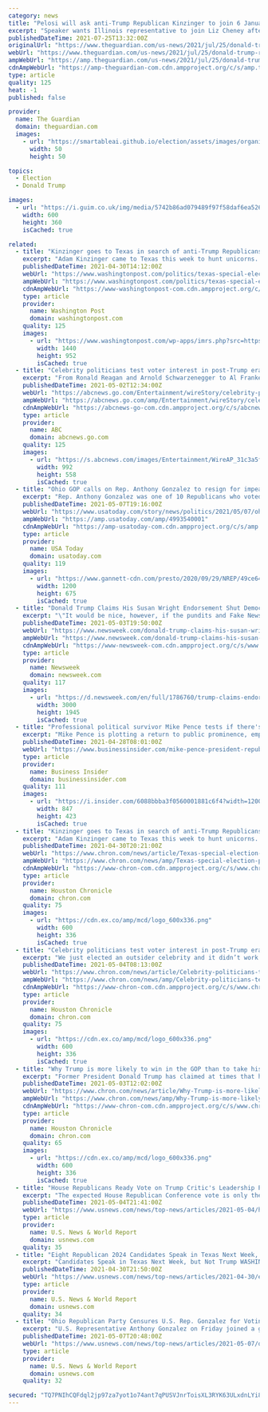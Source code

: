 ```yaml
---
category: news
title: "Pelosi will ask anti-Trump Republican Kinzinger to join 6 January panel"
excerpt: "Speaker wants Illinois representative to join Liz Cheney after minority leader withdrew support over rejection of Trump allies"
publishedDateTime: 2021-07-25T13:32:00Z
originalUrl: "https://www.theguardian.com/us-news/2021/jul/25/donald-trump-republicans-6-january-capitol-attack-house-committee-pelosi-kinzinger-banks-jordan"
webUrl: "https://www.theguardian.com/us-news/2021/jul/25/donald-trump-republicans-6-january-capitol-attack-house-committee-pelosi-kinzinger-banks-jordan"
ampWebUrl: "https://amp.theguardian.com/us-news/2021/jul/25/donald-trump-republicans-6-january-capitol-attack-house-committee-pelosi-kinzinger-banks-jordan"
cdnAmpWebUrl: "https://amp-theguardian-com.cdn.ampproject.org/c/s/amp.theguardian.com/us-news/2021/jul/25/donald-trump-republicans-6-january-capitol-attack-house-committee-pelosi-kinzinger-banks-jordan"
type: article
quality: 125
heat: -1
published: false

provider:
  name: The Guardian
  domain: theguardian.com
  images:
    - url: "https://smartableai.github.io/election/assets/images/organizations/theguardian.com-50x50.jpg"
      width: 50
      height: 50

topics:
  - Election
  - Donald Trump

images:
  - url: "https://i.guim.co.uk/img/media/5742b86ad079489f97f58daf6ea526f82f267bbf/0_32_3500_2100/master/3500.jpg?width=300&quality=45&auto=format&fit=max&dpr=2&s=25c280df0671048234799c80ced50e7b"
    width: 600
    height: 360
    isCached: true

related:
  - title: "Kinzinger goes to Texas in search of anti-Trump Republicans"
    excerpt: "Adam Kinzinger came to Texas this week to hunt unicorns. The Illinois congressman was looking for Republicans who, like him, see former President Donald Trump as a scourge on their party and a threat to democracy."
    publishedDateTime: 2021-04-30T14:12:00Z
    webUrl: "https://www.washingtonpost.com/politics/texas-special-election-poses-test-for-anti-trump-republicans/2021/04/30/38dd9c6c-a96d-11eb-a8a7-5f45ddcdf364_story.html"
    ampWebUrl: "https://www.washingtonpost.com/politics/texas-special-election-poses-test-for-anti-trump-republicans/2021/04/30/38dd9c6c-a96d-11eb-a8a7-5f45ddcdf364_story.html?outputType=amp"
    cdnAmpWebUrl: "https://www-washingtonpost-com.cdn.ampproject.org/c/s/www.washingtonpost.com/politics/texas-special-election-poses-test-for-anti-trump-republicans/2021/04/30/38dd9c6c-a96d-11eb-a8a7-5f45ddcdf364_story.html?outputType=amp"
    type: article
    provider:
      name: Washington Post
      domain: washingtonpost.com
    quality: 125
    images:
      - url: "https://www.washingtonpost.com/wp-apps/imrs.php?src=https://arc-anglerfish-washpost-prod-washpost.s3.amazonaws.com/public/X2D2YIVJNAI6XKFHL5C53TPTMQ.jpg&w=1440"
        width: 1440
        height: 952
        isCached: true
  - title: "Celebrity politicians test voter interest in post-Trump era"
    excerpt: "From Ronald Reagan and Arnold Schwarzenegger to Al Franken and Donald Trump, there’s a rich history of celebrities trying out new careers in politics"
    publishedDateTime: 2021-05-02T12:34:00Z
    webUrl: "https://abcnews.go.com/Entertainment/wireStory/celebrity-politicians-test-voter-interest-post-trump-era-77448478"
    ampWebUrl: "https://abcnews.go.com/amp/Entertainment/wireStory/celebrity-politicians-test-voter-interest-post-trump-era-77448478"
    cdnAmpWebUrl: "https://abcnews-go-com.cdn.ampproject.org/c/s/abcnews.go.com/amp/Entertainment/wireStory/celebrity-politicians-test-voter-interest-post-trump-era-77448478"
    type: article
    provider:
      name: ABC
      domain: abcnews.go.com
    quality: 125
    images:
      - url: "https://s.abcnews.com/images/Entertainment/WireAP_31c3a5f964704f5eb205a7f35a3c5fb8_16x9_992.jpg"
        width: 992
        height: 558
        isCached: true
  - title: "Ohio GOP calls on Rep. Anthony Gonzalez to resign for impeaching ex-President Trump"
    excerpt: "Rep. Anthony Gonzalez was one of 10 Republicans who voted to impeach Trump for inciting the Jan. 6 attack on the U.S. Capitol."
    publishedDateTime: 2021-05-07T19:16:00Z
    webUrl: "https://www.usatoday.com/story/news/politics/2021/05/07/ohio-gop-vote-censuring-rep-gonzalez-over-trump-impeachment-vote/4993540001/"
    ampWebUrl: "https://amp.usatoday.com/amp/4993540001"
    cdnAmpWebUrl: "https://amp-usatoday-com.cdn.ampproject.org/c/s/amp.usatoday.com/amp/4993540001"
    type: article
    provider:
      name: USA Today
      domain: usatoday.com
    quality: 119
    images:
      - url: "https://www.gannett-cdn.com/presto/2020/09/29/NREP/49ce64dd-aef5-477b-840e-a698b63a081a-thumbnail_AG_116th_Congress_Official_Headshot.jpg?auto=webp&crop=1018,573,x0,y192&format=pjpg&width=1200"
        width: 1200
        height: 675
        isCached: true
  - title: "Donald Trump Claims His Susan Wright Endorsement Shut Democrats Out of Texas House Race"
    excerpt: "\"It would be nice, however, if the pundits and Fake News Media would state the real reason for this unprecedented (Democrats have never been shut out before) victory!\" Trump said."
    publishedDateTime: 2021-05-03T19:50:00Z
    webUrl: "https://www.newsweek.com/donald-trump-claims-his-susan-wright-endorsement-shut-democrats-out-texas-house-race-1588318"
    ampWebUrl: "https://www.newsweek.com/donald-trump-claims-his-susan-wright-endorsement-shut-democrats-out-texas-house-race-1588318?amp=1"
    cdnAmpWebUrl: "https://www-newsweek-com.cdn.ampproject.org/c/s/www.newsweek.com/donald-trump-claims-his-susan-wright-endorsement-shut-democrats-out-texas-house-race-1588318?amp=1"
    type: article
    provider:
      name: Newsweek
      domain: newsweek.com
    quality: 117
    images:
      - url: "https://d.newsweek.com/en/full/1786760/trump-claims-endorsement-shut-out-texas-democrats.jpg"
        width: 3000
        height: 1945
        isCached: true
  - title: "Professional political survivor Mike Pence tests if there's any room left for him in a Trump Republican Party"
    excerpt: "Mike Pence is plotting a return to public prominence, employing a methodical approach that's a hallmark of his career in politics."
    publishedDateTime: 2021-04-28T08:01:00Z
    webUrl: "https://www.businessinsider.com/mike-pence-president-republican-party-donald-trump-2021-4"
    type: article
    provider:
      name: Business Insider
      domain: businessinsider.com
    quality: 111
    images:
      - url: "https://i.insider.com/6088bbba3f0560001881c6f4?width=1200&format=jpeg"
        width: 847
        height: 423
        isCached: true
  - title: "Kinzinger goes to Texas in search of anti-Trump Republicans"
    excerpt: "Adam Kinzinger came to Texas this week to hunt unicorns. The Illinois congressman was looking for Republicans who, like him, see former President Donald Trump as a scourge on their party and a threat to democracy."
    publishedDateTime: 2021-04-30T20:21:00Z
    webUrl: "https://www.chron.com/news/article/Texas-special-election-poses-test-for-anti-Trump-16140850.php"
    ampWebUrl: "https://www.chron.com/news/amp/Texas-special-election-poses-test-for-anti-Trump-16140850.php"
    cdnAmpWebUrl: "https://www-chron-com.cdn.ampproject.org/c/s/www.chron.com/news/amp/Texas-special-election-poses-test-for-anti-Trump-16140850.php"
    type: article
    provider:
      name: Houston Chronicle
      domain: chron.com
    quality: 75
    images:
      - url: "https://cdn.ex.co/amp/mcd/logo_600x336.png"
        width: 600
        height: 336
        isCached: true
  - title: "Celebrity politicians test voter interest in post-Trump era"
    excerpt: "We just elected an outsider celebrity and it didn’t work out for the country, we didn’t get much done for the country, we all were stressed out all the time.” Jenner, a gold medal-winning decathlete and transgender rights activists perhaps best known for being part of the Kardashian family,"
    publishedDateTime: 2021-05-04T08:13:00Z
    webUrl: "https://www.chron.com/news/article/Celebrity-politicians-test-voter-interest-in-16145369.php"
    ampWebUrl: "https://www.chron.com/news/amp/Celebrity-politicians-test-voter-interest-in-16145369.php"
    cdnAmpWebUrl: "https://www-chron-com.cdn.ampproject.org/c/s/www.chron.com/news/amp/Celebrity-politicians-test-voter-interest-in-16145369.php"
    type: article
    provider:
      name: Houston Chronicle
      domain: chron.com
    quality: 75
    images:
      - url: "https://cdn.ex.co/amp/mcd/logo_600x336.png"
        width: 600
        height: 336
        isCached: true
  - title: "Why Trump is more likely to win in the GOP than to take his followers to a new third party"
    excerpt: "Former President Donald Trump has claimed at times that he’ll start a third political party called the Patriot Party. In fact, most Americans – 62% in a recent poll – say they’d welcome the chance to vote for a third party."
    publishedDateTime: 2021-05-03T12:02:00Z
    webUrl: "https://www.chron.com/news/article/Why-Trump-is-more-likely-to-win-in-the-GOP-than-16146941.php"
    ampWebUrl: "https://www.chron.com/news/amp/Why-Trump-is-more-likely-to-win-in-the-GOP-than-16146941.php"
    cdnAmpWebUrl: "https://www-chron-com.cdn.ampproject.org/c/s/www.chron.com/news/amp/Why-Trump-is-more-likely-to-win-in-the-GOP-than-16146941.php"
    type: article
    provider:
      name: Houston Chronicle
      domain: chron.com
    quality: 65
    images:
      - url: "https://cdn.ex.co/amp/mcd/logo_600x336.png"
        width: 600
        height: 336
        isCached: true
  - title: "House Republicans Ready Vote on Trump Critic's Leadership Post: Sources"
    excerpt: "The expected House Republican Conference vote is only the latest skirmish in a Republican civil war between Trump supporters and those who worry that his repeated false election c"
    publishedDateTime: 2021-05-04T21:41:00Z
    webUrl: "https://www.usnews.com/news/top-news/articles/2021-05-04/house-republicans-ready-vote-on-trump-critics-leadership-post-sources"
    type: article
    provider:
      name: U.S. News & World Report
      domain: usnews.com
    quality: 35
  - title: "Eight Republican 2024 Candidates Speak in Texas Next Week, but Not Trump"
    excerpt: "Candidates Speak in Texas Next Week, but Not Trump WASHINGTON (Reuters) - A Republican Party event in Texas next week will hear from eight potential candidates for the party's presidential nomination in 2024,"
    publishedDateTime: 2021-04-30T21:50:00Z
    webUrl: "https://www.usnews.com/news/top-news/articles/2021-04-30/eight-republican-2024-candidates-speak-in-texas-next-week-but-not-trump"
    type: article
    provider:
      name: U.S. News & World Report
      domain: usnews.com
    quality: 34
  - title: "Ohio Republican Party Censures U.S. Rep. Gonzalez for Voting to Impeach Trump"
    excerpt: "U.S. Representative Anthony Gonzalez on Friday joined a growing list of lawmakers being censured by state Republican Party officials for voting to impeach former President Donald Trump on a charge of inciting the deadly attack on the U."
    publishedDateTime: 2021-05-07T20:48:00Z
    webUrl: "https://www.usnews.com/news/top-news/articles/2021-05-07/ohio-republican-party-censures-us-rep-gonzalez-for-voting-to-impeach-trump"
    type: article
    provider:
      name: U.S. News & World Report
      domain: usnews.com
    quality: 32

secured: "TQ7PNIhCQFdql2jp97za7yot1o74ant7qPUSVJnrToisXL3RYK63ULxdnLYi8YQouFeahH0H8JJB6cFNsjndz+Tz6UIl03NEXuxWhTtMA5isrwclJCbQ7Dvm6HgKH4NiamaU12e9m3jW8T5Fsc+mST0f0WPUQTonE7qwMnc1bkHtEzKXGQ+syRHoSH5QN1ZwCvta+zpoz7LWN4P8/wV9j97+yr6OR4j0frRjfRHGioi1qHQLVXLcNlxL9p62az1Yvi4QvQ0fN1IkiIdI6OmREbReVmz4AkYvpmjO5f3wefUCmJCUYSgrMrQB6aHzbadl3C+IAXdta++yFSFCnfUCNfJAcwsGBMxGLaK49gkJT3Y=;RGP2+z3Y70KhzRxgl0wxuw=="
---
```


